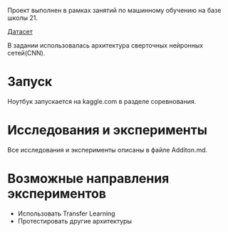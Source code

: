 Проект выполнен в рамках занятий по машинному обучению на базе школы 21.

[Датасет](https://www.kaggle.com/datasets/samuelcortinhas/sports-balls-multiclass-image-classification)

В задании использовалась архитектура сверточных нейронных сетей(CNN).

# Запуск
Ноутбук запускается на kaggle.com в разделе соревнования.

# Исследования и эксперименты
Все исследования и эксперименты описаны в файле Additon.md.

# Возможные направления экспериментов
- Использовать Transfer Learning
- Протестировать другие архитектуры